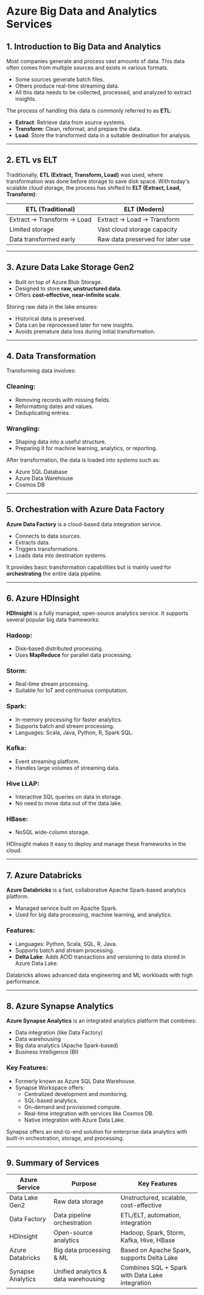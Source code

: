 # Azure Big Data and Analytics Services

## 1. Introduction to Big Data and Analytics

Most companies generate and process vast amounts of data. This data often comes from multiple sources and exists in various formats.

- Some sources generate batch files.
- Others produce real-time streaming data.
- All this data needs to be collected, processed, and analyzed to extract insights.

The process of handling this data is commonly referred to as **ETL**:

- **Extract**: Retrieve data from source systems.
- **Transform**: Clean, reformat, and prepare the data.
- **Load**: Store the transformed data in a suitable destination for analysis.

---

## 2. ETL vs ELT

Traditionally, **ETL (Extract, Transform, Load)** was used, where transformation was done before storage to save disk space. With today's scalable cloud storage, the process has shifted to **ELT (Extract, Load, Transform)**:

| ETL (Traditional)            | ELT (Modern)                      |
|-----------------------------|-----------------------------------|
| Extract → Transform → Load  | Extract → Load → Transform        |
| Limited storage              | Vast cloud storage capacity       |
| Data transformed early       | Raw data preserved for later use  |

---

## 3. Azure Data Lake Storage Gen2

- Built on top of Azure Blob Storage.
- Designed to store **raw, unstructured data**.
- Offers **cost-effective, near-infinite scale**.

Storing raw data in the lake ensures:

- Historical data is preserved.
- Data can be reprocessed later for new insights.
- Avoids premature data loss during initial transformation.

---

## 4. Data Transformation

Transforming data involves:

### Cleaning:
- Removing records with missing fields.
- Reformatting dates and values.
- Deduplicating entries.

### Wrangling:
- Shaping data into a useful structure.
- Preparing it for machine learning, analytics, or reporting.

After transformation, the data is loaded into systems such as:

- Azure SQL Database
- Azure Data Warehouse
- Cosmos DB

---

## 5. Orchestration with Azure Data Factory

**Azure Data Factory** is a cloud-based data integration service.

- Connects to data sources.
- Extracts data.
- Triggers transformations.
- Loads data into destination systems.

It provides basic transformation capabilities but is mainly used for **orchestrating** the entire data pipeline.

---

## 6. Azure HDInsight

**HDInsight** is a fully managed, open-source analytics service. It supports several popular big data frameworks:

### Hadoop:
- Disk-based distributed processing.
- Uses **MapReduce** for parallel data processing.

### Storm:
- Real-time stream processing.
- Suitable for IoT and continuous computation.

### Spark:
- In-memory processing for faster analytics.
- Supports batch and stream processing.
- Languages: Scala, Java, Python, R, Spark SQL.

### Kafka:
- Event streaming platform.
- Handles large volumes of streaming data.

### Hive LLAP:
- Interactive SQL queries on data in storage.
- No need to move data out of the data lake.

### HBase:
- NoSQL wide-column storage.

HDInsight makes it easy to deploy and manage these frameworks in the cloud.

---

## 7. Azure Databricks

**Azure Databricks** is a fast, collaborative Apache Spark-based analytics platform.

- Managed service built on Apache Spark.
- Used for big data processing, machine learning, and analytics.

### Features:
- Languages: Python, Scala, SQL, R, Java.
- Supports batch and stream processing.
- **Delta Lake**: Adds ACID transactions and versioning to data stored in Azure Data Lake.

Databricks allows advanced data engineering and ML workloads with high performance.

---

## 8. Azure Synapse Analytics

**Azure Synapse Analytics** is an integrated analytics platform that combines:

- Data integration (like Data Factory)
- Data warehousing
- Big data analytics (Apache Spark-based)
- Business Intelligence (BI)

### Key Features:
- Formerly known as Azure SQL Data Warehouse.
- Synapse Workspace offers:
  - Centralized development and monitoring.
  - SQL-based analytics.
  - On-demand and provisioned compute.
  - Real-time integration with services like Cosmos DB.
  - Native integration with Azure Data Lake.

Synapse offers an end-to-end solution for enterprise data analytics with built-in orchestration, storage, and processing.

---

## 9. Summary of Services

| Azure Service        | Purpose                                | Key Features                                      |
|----------------------|----------------------------------------|--------------------------------------------------|
| Data Lake Gen2       | Raw data storage                       | Unstructured, scalable, cost-effective           |
| Data Factory         | Data pipeline orchestration            | ETL/ELT, automation, integration                 |
| HDInsight            | Open-source analytics                  | Hadoop, Spark, Storm, Kafka, Hive, HBase         |
| Azure Databricks     | Big data processing & ML               | Based on Apache Spark, supports Delta Lake       |
| Synapse Analytics    | Unified analytics & data warehousing   | Combines SQL + Spark with Data Lake integration  |
